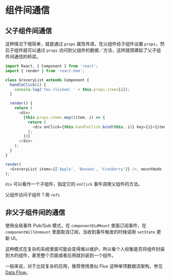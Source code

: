 # 组件间通信

## 父子组件间通信

这种情况下很简单，就是通过 `props` 属性传递，在父组件给子组件设置 `props`，然后子组件就可以通过 `props` 访问到父组件的数据／方法，这样就搭建起了父子组件间通信的桥梁。

```javascript
import React, { Component } from 'react';
import { render } from 'react-dom';

class GroceryList extends Component {
  handleClick(i) {
    console.log('You clicked: ' + this.props.items[i]);
  }

  render() {
    return (
      <div>
        {this.props.items.map((item, i) => {
          return (
            <div onClick={this.handleClick.bind(this, i)} key={i}>{item}</div>
          );
        })}
      </div>
    );
  }
}

render(
  <GroceryList items={['Apple', 'Banana', 'Cranberry']} />, mountNode
);
```

`div` 可以看作一个子组件，指定它的 `onClick` 事件调用父组件的方法。

父组件访问子组件？用 `refs`

## 非父子组件间的通信

使用全局事件 Pub/Sub 模式，在 `componentDidMount` 里面订阅事件，在
`componentWillUnmount` 里面取消订阅，当收到事件触发的时候调用 `setState` 更新
UI。

这种模式在复杂的系统里面可能会变得难以维护，所以看个人权衡是否将组件封装到大的组件，甚至整个页面或者应用就封装到一个组件。

一般来说，对于比较复杂的应用，推荐使用类似 Flux 这种单项数据流架构，参见[Data
Flow](data-flow.md)。
